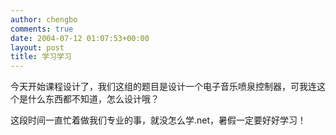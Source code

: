 ```yaml
---
author: chengbo
comments: true
date: 2004-07-12 01:07:53+00:00
layout: post
title: 学习学习
---
```


今天开始课程设计了，我们这组的题目是设计一个电子音乐喷泉控制器，可我连这个是什么东西都不知道，怎么设计哦？

这段时间一直忙着做我们专业的事，就没怎么学.net，暑假一定要好好学习！
